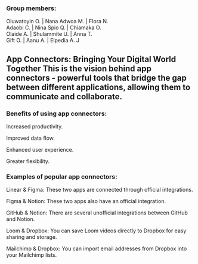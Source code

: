 ### Group members:
Oluwatoyin O.      |      Nana Adwoa M.      |      Flora N.
<br>
Adaobi C.          |      Nina Spio Q.       |      Chiamaka O.
<br>
Olaide A.          |      Shulammite U.      |      Anna T.
<br>
Gift O.            |      Aanu A.            |      Elpedia A. J
  
App Connectors: Bringing Your Digital World Together
This is the vision behind app connectors - powerful tools that bridge the gap between different applications, allowing them to communicate and collaborate.
---
### Benefits of using app connectors:


Increased productivity.


Improved data flow.


Enhanced user experience.


Greater flexibility.


### Examples of popular app connectors:


Linear & Figma: These two apps are connected through official integrations. 


Figma & Notion: These two apps also have an official integration. 


GitHub & Notion: There are several unofficial integrations between GitHub and Notion.


Loom & Dropbox: You can save Loom videos directly to Dropbox for easy sharing and storage.


Mailchimp & Dropbox: You can import email addresses from Dropbox into your Mailchimp lists.

